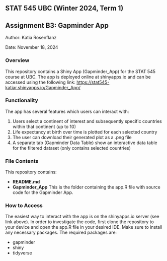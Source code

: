 ## STAT 545 UBC (Winter 2024, Term 1)
## Assignment B3: Gapminder App
Author: Katia Rosenflanz 

Date: November 18, 2024

### **Overview**
This repository contains a Shiny App (Gapminder_App) for the STAT 545 course at UBC. 
The app is deployed online at shinyapps.io and can be accessed using the following link: 
https://stat545-katiar.shinyapps.io/Gapminder_App/ 

### Functionality
The app has several features which users can interact with:
1. Users select a continent of interest and subsequently specific countries within that continent (up to 10)
2. Life expectancy at birth over time is plotted for each selected country
3. The user can download their generated plot as a .png file
4. A separate tab (Gapminder Data Table) show an interactive data table for the filtered dataset (only contains selected countries)

### File Contents 
This repository contains:
-   **README.md** 
-   **Gapminder_App** This is the folder containing the app.R file with source code for the Gapminder App.

### How to Access
The easiest way to interact with the app is on the shinyapps.io server (see link above). 
In order to investigate the code, first clone the repository to your device and open the app.R file in your desired IDE. Make sure to install any necessary packages. The required packages are: 
-   gapminder
-   shiny
-   tidyverse
